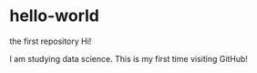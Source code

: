 # hello-world
the first repository
Hi! 

I am studying data science. This is my first time visiting GitHub!
